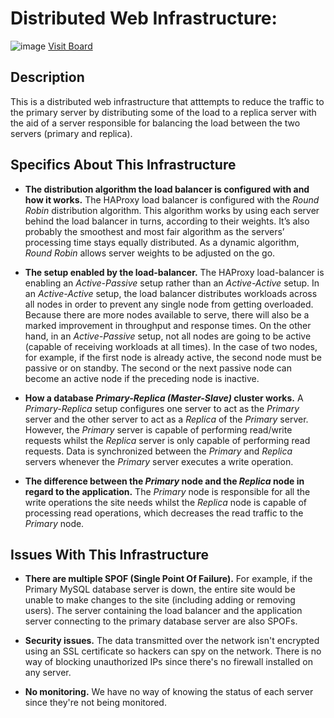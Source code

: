 # Distributed Web Infrastructure:
![image](https://user-images.githubusercontent.com/106776383/206898487-28af4383-091d-407d-b7b3-c964ea2ece14.png)
[Visit Board](https://miro.com/app/board/uXjVOfI6jcU=/)
## Description
This is a distributed web infrastructure that atttempts to reduce the traffic to the primary server by distributing some of the load to a replica server with the aid of a server responsible for balancing the load between the two servers (primary and replica).

## Specifics About This Infrastructure
* __The distribution algorithm the load balancer is configured with and how it works.__
The HAProxy load balancer is configured with the _Round Robin_ distribution algorithm. This algorithm works by using each server behind the load balancer in turns, according to their weights. It’s also probably the smoothest and most fair algorithm as the servers’ processing time stays equally distributed. As a dynamic algorithm, _Round Robin_ allows server weights to be adjusted on the go.

* __The setup enabled by the load-balancer.__
The HAProxy load-balancer is enabling an _Active-Passive_ setup rather than an _Active-Active_ setup. In an _Active-Active_ setup, the load balancer distributes workloads across all nodes in order to prevent any single node from getting overloaded. Because there are more nodes available to serve, there will also be a marked improvement in throughput and response times. On the other hand, in an _Active-Passive_ setup, not all nodes are going to be active (capable of receiving workloads at all times). In the case of two nodes, for example, if the first node is already active, the second node must be passive or on standby. The second or the next passive node can become an active node if the preceding node is inactive.

* __How a database _Primary-Replica (Master-Slave)_ cluster works.__
A _Primary-Replica_ setup configures one server to act as the _Primary_ server and the other server to act as a _Replica_ of the _Primary_ server. However, the _Primary_ server is capable of performing read/write requests whilst the _Replica_ server is only capable of performing read requests. Data is synchronized between the _Primary_ and _Replica_ servers whenever the _Primary_ server executes a write operation.

* __The difference between the _Primary_ node and the _Replica_ node in regard to the application.__
The _Primary_ node is responsible for all the write operations the site needs whilst the _Replica_ node is capable of processing read operations, which decreases the read traffic to the _Primary_ node.

## Issues With This Infrastructure
* __There are multiple SPOF (Single Point Of Failure).__
For example, if the Primary MySQL database server is down, the entire site would be unable to make changes to the site (including adding or removing users). The server containing the load balancer and the application server connecting to the primary database server are also SPOFs.

* __Security issues.__
The data transmitted over the network isn't encrypted using an SSL certificate so hackers can spy on the network. There is no way of blocking unauthorized IPs since there's no firewall installed on any server.

* __No monitoring.__
We have no way of knowing the status of each server since they're not being monitored.
